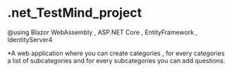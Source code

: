 # .net_TestMind_project

@using Blazor WebAssembly , ASP.NET Core , EntityFramework , IdentityServer4

*A web application where you can create categories , for every categories a list of subcategories and for every subcategories you can add questions.
